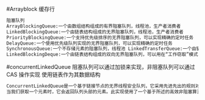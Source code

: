 #Arrayblock
缓存行
```asp
阻塞队列
ArrayBlockingQueue:一个由数组结构组成的有界阻塞队列，线程池，生产者消费者 
LinkedBlockingQueue:一个由链表结构组成的无界阻塞队列，线程池，生产者消费者 
PriorityBlockingQueue:一个支持优先级排序的无界阻塞队列，可以实现精确的定时任务 
DelayQueue:一个使用优先级队列实现的无界阻塞队列，可以实现精确的定时任务 
SynchronousQueue:一个不存储元素的阻塞队列，线程池 LinkedTransferQueue:一个由链表结构组成的无界阻塞队列 
LinkedBlockingDeque:一个由链表结构组成的双向无界阻塞队列，可以用在“工作窃取”模式 中
```
#concurrentLinkedQueue
阻塞队列可以通过加锁来实现，非阻塞队列可以通过 CAS 操作实现
使用链表作为其数据结构
[](https://cloud.tencent.com/developer/article/1803570)
```asp
ConcurrentLinkedQueue是一个基于链接节点的无界线程安全队列，它采用先进先出的规则对节点进行排序，当我们添加一个元素的时候，它会添加到队列的尾部，
当我们获取一个元素时，它会返回队列头部的元素。此实现使用了一个基于所述的高效非阻塞算法在简单、快速、实用的非阻塞，阻塞并发队列算法
```

